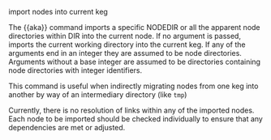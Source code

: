 import nodes into current keg

The {{aka}} command imports a specific NODEDIR or all the apparent node directories within DIR into the current node. If no argument is passed, imports the current working directory into the current keg. If any of the arguments end in an integer they are assumed to be node directories. Arguments without a base integer are assumed to be directories containing node directories with integer identifiers.

This command is useful when indirectly migrating nodes from one keg into another by way of an intermediary directory (like `tmp`)

Currently, there is no resolution of links within any of the imported nodes. Each node to be imported should be checked individually to ensure that any dependencies are met or adjusted.
